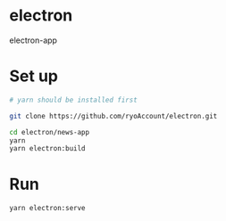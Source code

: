 # electron
electron-app

# Set up

```sh
# yarn should be installed first

git clone https://github.com/ryoAccount/electron.git

cd electron/news-app
yarn
yarn electron:build
```

# Run

```sh
yarn electron:serve
```
